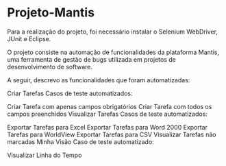 # Projeto-Mantis

Para a realização do projeto, foi necessário instalar o Selenium WebDriver, JUnit e Eclipse.

O projeto consiste na automação de funcionalidades da plataforma Mantis, uma ferramenta de gestão de bugs utilizada em projetos de desenvolvimento de software.

A seguir, descrevo as funcionalidades que foram automatizadas:

Criar Tarefas
Casos de teste automatizados:

Criar Tarefa com apenas campos obrigatórios
Criar Tarefa com todos os campos preenchidos
Visualizar Tarefas
Casos de teste automatizados:

Exportar Tarefas para Excel
Exportar Tarefas para Word 2000
Exportar Tarefas para WorldView
Exportar Tarefas para CSV
Visualizar Tarefas não marcadas
Minha Visão
Caso de teste automatizado:

Visualizar Linha do Tempo

